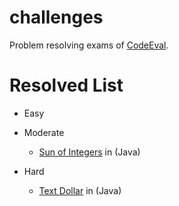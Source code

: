 # challenges
Problem resolving exams of [CodeEval](http://www.codeeval.com/).

# Resolved List
* Easy

* Moderate
  * [Sun of Integers](https://www.codeeval.com/open_challenges/17/) in (Java)

* Hard
  * [Text Dollar](https://www.codeeval.com/open_challenges/52/) in (Java)